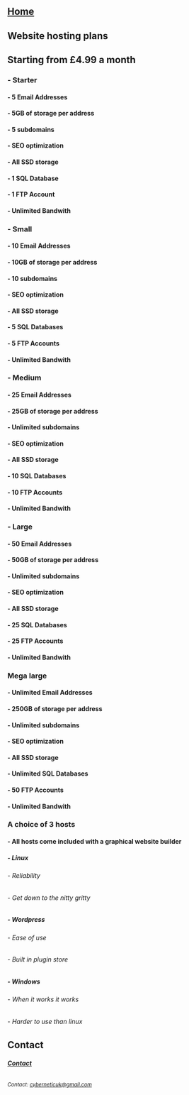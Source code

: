 ## [**Home**](index.md)
## Website hosting plans
## Starting from £4.99 a month
### - Starter
#### - 5 Email Addresses
#### - 5GB of storage per address
#### - 5 subdomains
#### - SEO optimization
#### - All SSD storage
#### - 1 SQL Database
#### - 1 FTP Account
#### - Unlimited Bandwith
### - Small
#### - 10 Email Addresses
#### - 10GB of storage per address
#### - 10 subdomains
#### - SEO optimization
#### - All SSD storage
#### - 5 SQL Databases
#### - 5 FTP Accounts
#### - Unlimited Bandwith
### - Medium
#### - 25 Email Addresses
#### - 25GB of storage per address
#### - Unlimited subdomains
#### - SEO optimization
#### - All SSD storage
#### - 10 SQL Databases
#### - 10 FTP Accounts
#### - Unlimited Bandwith
### - Large
#### - 50 Email Addresses
#### - 50GB of storage per address
#### - Unlimited subdomains
#### - SEO optimization
#### - All SSD storage
#### - 25 SQL Databases
#### - 25 FTP Accounts
#### - Unlimited Bandwith
### Mega large
#### - Unlimited Email Addresses
#### - 250GB of storage per address
#### - Unlimited subdomains
#### - SEO optimization
#### - All SSD storage
#### - Unlimited SQL Databases
#### - 50 FTP Accounts
#### - Unlimited Bandwith
### A choice of 3 hosts
#### - All hosts come included with a graphical website builder
##### - Linux
###### - Reliability
###### - Get down to the nitty gritty
##### - Wordpress
###### - Ease of use
###### - Built in plugin store
##### - Windows
###### - When it works it works
###### - Harder to use than linux

## Contact

###### [**Contact**](contact.md)
###### <sub>Contact: cyberneticuk@gmail.com</sub>